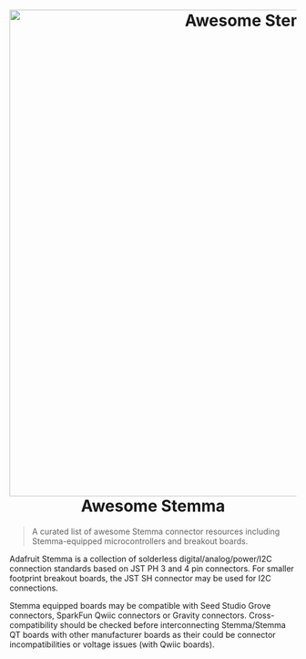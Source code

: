 <h1 align="center">
  <img width="853" src="https://github.com/adafruit/awesome-stemma/blob/master/awesome_stemma.png" alt="Awesome Stemma"><br>Awesome Stemma
</h1>

> A curated list of awesome Stemma connector resources including Stemma-equipped microcontrollers and breakout boards.

Adafruit Stemma is a collection of solderless digital/analog/power/I2C connection standards based on JST PH 3 and 4 pin connectors. For smaller footprint breakout boards, the JST SH connector may be used for I2C connections.

Stemma equipped boards may be compatible with Seed Studio Grove connectors, SparkFun Qwiic connectors or Gravity connectors. Cross-compatibility should be checked before interconnecting Stemma/Stemma QT boards with other manufacturer boards as their could be connector incompatibilities or voltage issues (with Qwiic boards).
